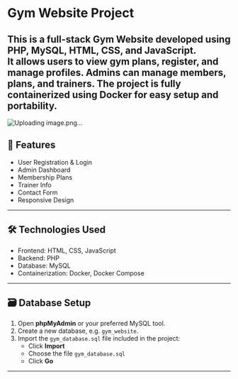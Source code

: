 # Gym Website Project

This is a full-stack Gym Website developed using **PHP**, **MySQL**, **HTML**, **CSS**, and **JavaScript**.  
It allows users to view gym plans, register, and manage profiles. Admins can manage members, plans, and trainers.
The project is fully containerized using **Docker** for easy setup and portability.
---
![Uploading image.png…]()

## 🚀 Features

- User Registration & Login
- Admin Dashboard
- Membership Plans
- Trainer Info
- Contact Form
- Responsive Design

---

## 🛠️ Technologies Used

- Frontend: HTML, CSS, JavaScript
- Backend: PHP
- Database: MySQL
- Containerization: Docker, Docker Compose

---

## 🗃️ Database Setup

1. Open **phpMyAdmin** or your preferred MySQL tool.
2. Create a new database, e.g. `gym_website`.
3. Import the `gym_database.sql` file included in the project:
   - Click **Import**
   - Choose the file `gym_database.sql`
   - Click **Go**

---

